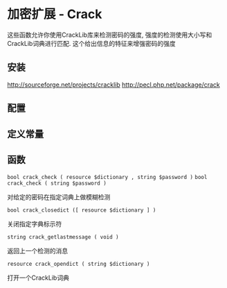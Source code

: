 # 加密扩展 - Crack


这些函数允许你使用CrackLib库来检测密码的强度, 强度的检测使用大小写和CrackLib词典进行匹配. 这个给出信息的特征来增强密码的强度


## 安装
http://sourceforge.net/projects/cracklib
http://pecl.php.net/package/crack

## 配置



## 定义常量



## 函数

`bool crack_check ( resource $dictionary , string $password )`
`bool crack_check ( string $password )`

对给定的密码在指定词典上做模糊检测

`bool crack_closedict ([ resource $dictionary ] )`

关闭指定字典标示符

`string crack_getlastmessage ( void )`

返回上一个检测的消息
     
`resource crack_opendict ( string $dictionary )`

打开一个CrackLib词典
